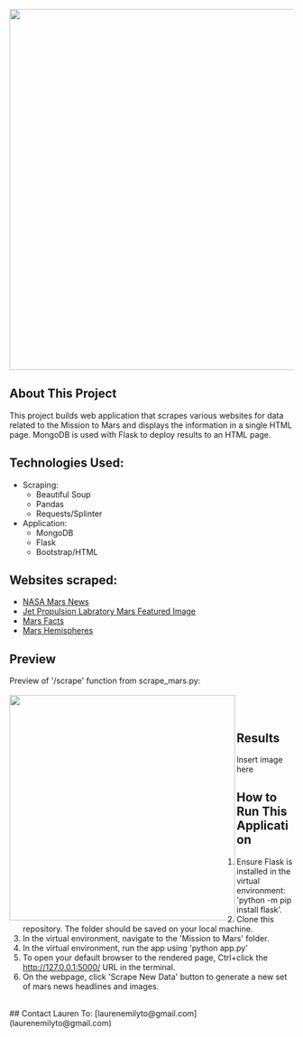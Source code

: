 <img src="https://i.pinimg.com/originals/e0/6d/8b/e06d8be6a953c0348b09f2b0d1b02474.jpg" width=640 align=center> <br>

## About This Project
This project builds web application that scrapes various websites for data related to the Mission to Mars and displays the information in a single HTML page. MongoDB is used with Flask to deploy results to an HTML page.

## Technologies Used:
- Scraping: 
	- Beautiful Soup
	- Pandas
	- Requests/Splinter
- Application: 
	- MongoDB 
	- Flask
	- Bootstrap/HTML

## Websites scraped:
- [NASA Mars News](https://redplanetscience.com/)
- [Jet Propulsion Labratory Mars Featured Image](https://spaceimages-mars.com/)
- [Mars Facts](https://galaxyfacts-mars.com/)
- [Mars Hemispheres](https://marshemispheres.com/)

## Preview
Preview of '/scrape' function from scrape_mars.py:
<br>
<br>
<img src="https://i.pinimg.com/originals/ce/34/55/ce345585ddc7d30437d6ff24d96ddbb0.jpg" width=400 align=left> <br>
<br>

## Results
Insert image here
<br>

## How to Run This Application
1. Ensure Flask is installed in the virtual environment: 'python -m pip install flask'.
2. Clone this repository. The folder should be saved on your local machine.
3. In the virtual environment, navigate to the 'Mission to Mars' folder.
4. In the virtual environment, run the app using 'python app.py'
5. To open your default browser to the rendered page, Ctrl+click the http://127.0.0.1:5000/ URL in the terminal.
6. On the webpage, click 'Scrape New Data' button to generate a new set of mars news headlines and images.
<br>
## Contact
Lauren To: [laurenemilyto@gmail.com](laurenemilyto@gmail.com)
